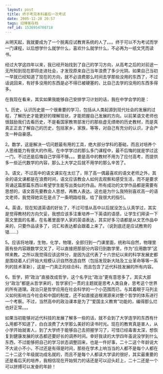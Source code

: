 ```yaml
---
 layout: post
 title: 终于考完本科最后一次考试
 date: 2005-12-28 20:57
 tags: 旧博客存档
 ref_id: 1536954708718
---
```

从明天起，我就要成为了一个脱离应试教育系统的人了。。。终于可以不为考试而学一门课程，以后想学什么就学什么，喜欢什么就学什么，不必再为一纸文凭而读书。



经过大学这四年以来，我已经开始找到了自己的学习方向，从高考之后的对前途一无所知到现在即将走进社会，才发现原来自己当年浪费了多少光阴。如果自己当初一早就已经知道了现在的方向，就不必浪费那么时间去学那些没用的东西了，不过话说回来，有好多没用的东西是必不得已被硬塞的，比自己去学的没用的东西多得多。



在我现在看来，其实如果我能够自己安排学习计划的话，我在中学会学的是：

1。历史，认识历史是一个很重要的学习，包括从人类起源到现代社会的发展的过程，了解历史才能更好的理解现状，才能把握自己发展的方向。以前某语文老师也很鼓励我们去看历史，不是看国家教育部发行的那些虚无缥缈的历史教材，而是真真正正去了解自己的历史，包括家乡，家族，等等，对自己有充分的认识，才会产生一种自豪感。



2。数学，这是解决一切问题最有用的工具，绝大部分学科的基础，而且对培养个人思维能力有很大的作用。在中学学过的那么多门课程中，最不后悔的就是学过这一门，不过还是后悔自己学得不够。。。要是高中的教材不用为了应付高考，而提供多一些近代数学的内容，那么上大学之后就不用学的那么辛苦了。



3。语文，不过高中的语文课实在太烂了，除了高一偶最喜欢的语文老师之外，其余的语文课都是在浪费时间，语文应该教会人如何去观察和感受生活，而不是要求背诵这篇那篇东西以希望学生能写出类似的作品。所有成功的文学作品都是需要有思想的，语文首先要教会人思想，再教人表达。这也是为什么我特别喜欢高一的语文老师，我觉得她实在是点了一条明路给我，给了我很大的指引。



4。英语，现在知道英语的好处了，不过可惜从高中以后就没怎么认真学过，其实是觉得教材的方向欠妥，我想应该多注重培养一下英语的语感，让学生们拜读一下英文里面的名著，在名著里面学人家的英语表达，其实好多习语都是从文艺作品中来的，只要作品读多了，词汇和表达都会跟着上来了。（说到底还是应试教育的错……）



5。应该将地理，生物，化学，物理，全部归到一门课里面，统称叫自然，物理里面有些内容跟数学交叉了，可以直接把那部分内容归到数学里，作为“应用数学”这样来教。之所以我觉得应该这样分，是因为这代表了十六世纪以来的科学发展史都是围绕着人们开始大规模认识自然改造自然（包括发现新大陆及工业革命等等一系列的技术革新），这是一门真正的综合科，而且包含了近代科技发展的所有内容。



6。哲学，把“政治”直接改成哲学，这个名字比“政治”更有意思多了。其实大部分“政治”都是从哲学来的，哲学家们一贯的主题就是思考人类自身，思考这个世界的所有道理。政治只是哲学应用在社会科学的一个小范围而已，与其着眼于马列主义如何影响当今社会和中国的制度，还不如直接追根溯源来对整个哲学的体系进行一个考察。不过，当然高中的政治课本是为了“爱国主义教育”功能的，编得那么烂也好正常。。。



如果当初能够对近代科技的发展了解多一些的话，就不会到了大学连学的东西有什么用都不知道了，白白浪费了大学那么美好的读书时光。现在的教育真是害人，从小学开始就害人，到了大学终于能够自己去把握学习了，可惜已经毒害太深，想恢复到健康发展的状态都还要好长的调养时间。幸好我读的大学四年虽说没学到什么东西，不过能够把自己的学习状态调整回来，也是一件好事，二十二这个年龄说大不大说小不小，不过还是有得是时间，那些在学术上响当当的人都不是每个人都在二十二这个年级就功成名就的，而且不是每个人都读大学读的很好，其实最重要的还是看后天的培养，我相信现在开始努力的话还是可以迎头赶上，二十二还是一个可以拼搏可以发奋的年龄！

